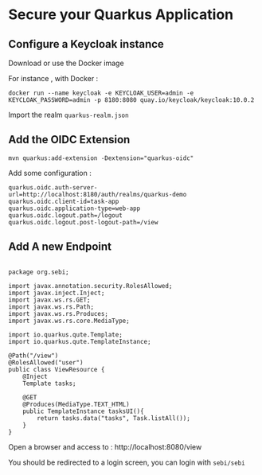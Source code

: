 # Secure your Quarkus Application 

## Configure a Keycloak instance 

Download or use the Docker image 

For instance , with Docker : 

`docker run --name keycloak -e KEYCLOAK_USER=admin -e KEYCLOAK_PASSWORD=admin -p 8180:8080 quay.io/keycloak/keycloak:10.0.2`

Import the realm `quarkus-realm.json`

## Add the OIDC Extension

`mvn quarkus:add-extension -Dextension="quarkus-oidc"`

Add some configuration : 

```
quarkus.oidc.auth-server-url=http://localhost:8180/auth/realms/quarkus-demo
quarkus.oidc.client-id=task-app
quarkus.oidc.application-type=web-app
quarkus.oidc.logout.path=/logout
quarkus.oidc.logout.post-logout-path=/view

```

## Add A new Endpoint 

```

package org.sebi;

import javax.annotation.security.RolesAllowed;
import javax.inject.Inject;
import javax.ws.rs.GET;
import javax.ws.rs.Path;
import javax.ws.rs.Produces;
import javax.ws.rs.core.MediaType;

import io.quarkus.qute.Template;
import io.quarkus.qute.TemplateInstance;

@Path("/view")
@RolesAllowed("user")
public class ViewResource {
    @Inject
    Template tasks;
    
    @GET
    @Produces(MediaType.TEXT_HTML)
    public TemplateInstance tasksUI(){
        return tasks.data("tasks", Task.listAll());
    }
}

```

Open a browser and access to : http://localhost:8080/view

You should be redirected to a login screen, you can login with `sebi/sebi` 



